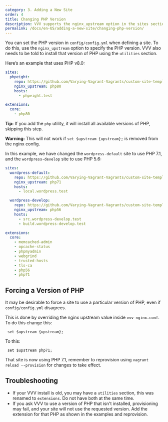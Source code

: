 ```yaml
---
category: 3. Adding a New Site
order: 4
title: Changing PHP Version
description: VVV supports the nginx_upstream option in the sites section of config/config.yml to set the PHP version.
permalink: /docs/en-US/adding-a-new-site/changing-php-version/
---
```


You can set the PHP version in `config/config.yml` when defining a site. To do this, use the `nginx_upstream` option to specify the PHP version. VVV also needs to be told to install that version of PHP using the `utilities` section.

Here’s an example that uses PHP v8.0:

```yaml
sites:
  phpeight:
    repo: https://github.com/Varying-Vagrant-Vagrants/custom-site-template.git
    nginx_upstream: php80
    hosts:
      - phpeight.test

extensions:
  core:
    - php80
```

**Tip:** If you add the `php` utility, it will install all available versions of PHP, skipping this step.

**Warning:** This will not work if `set $upstream {upstream};` is removed from the nginx config.

In this example, we have changed the `wordpress-default` site to use PHP 7.1, and the `wordpress-develop` site to use PHP 5.6:

```yaml
sites:
  wordpress-default:
    repo: https://github.com/Varying-Vagrant-Vagrants/custom-site-template.git
    nginx_upstream: php71
    hosts:
      - local.wordpress.test

  wordpress-develop:
    repo: https://github.com/Varying-Vagrant-Vagrants/custom-site-template-develop.git
    nginx_upstream: php56
    hosts:
      - src.wordpress-develop.test
      - build.wordpress-develop.test

extensions:
  core:
    - memcached-admin
    - opcache-status
    - phpmyadmin
    - webgrind
    - trusted-hosts
    - tls-ca
    - php56
    - php71
```

## Forcing a Version of PHP

It may be desirable to force a site to use a particular version of PHP, even if `config/config.yml` disagrees.

This is done by overriding the nginx upstream value inside `vvv-nginx.conf`. To do this change this:

```nginx
 set $upstream {upstream};
```

To this:

```nginx
 set $upstream php71;
```

That site is now using PHP 7.1, remember to reprovision using `vagrant reload --provision` for changes to take effect.

## Troubleshooting

- If your VVV install is old, you may have a `utilities` section, this was renamed to `extensions`. Do not have both at the same time.
- If you ask VVV to use a version of PHP that isn't installed, provisioning may fail, and your site will not use the requested version. Add the extension for that PHP as shown in the examples and reprovision.

